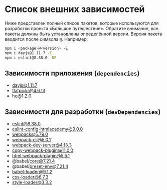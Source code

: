 # Список внешних зависимостей

Ниже представлен полный список пакетов, которые используются для разработки проекта «Большое путешествие». Обратите внимание, все пакеты должны быть установлены определённой версии. Версия пакета вводится после символа `@`. Например:

```bash
npm i <package>@<version> -E
npm i dayjs@1.11.7 -E
npm i eslint@8.38.0 -DE
```

## Зависимости приложения (`dependencies`)

- dayjs@1.11.7
- flatpickr@4.6.13
- he@1.2.0

## Зависимости для разработки (`devDependencies`)

- eslint@8.38.0
- eslint-config-htmlacademy@9.0.0
- webpack@5.79.0
- webpack-cli@5.0.1
- webpack-dev-server@4.13.3
- copy-webpack-plugin@11.0.0
- html-webpack-plugin@5.5.1
- @babel/core@7.21.4
- @babel/preset-env@7.21.4
- babel-loader@9.1.2
- css-loader@6.7.3
- style-loader@3.3.2

 <!-- npm install --save-dev --save-exact style-loader@3.3.2 -->
